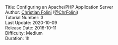 Title: Configuring an Apache/PHP Application Server  
Author: <a href="mailto:christian.folini@netnea.com">Christian Folini</a> (<a href="https://twitter.com/ChrFolini">@ChrFolini</a>)  
Tutorial Number: 3  
Last Update: 2020-10-09  
Release Date: 2016-10-11  
Difficulty: Medium  
Duration: 1h  

